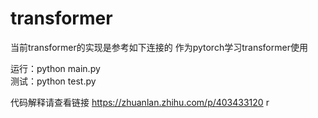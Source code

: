# transformer
当前transformer的实现是参考如下连接的
作为pytorch学习transformer使用

运行：python main.py \
测试：python test.py

代码解释请查看链接 https://zhuanlan.zhihu.com/p/403433120
r
